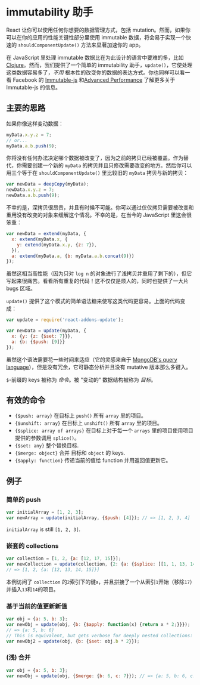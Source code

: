 # immutability 助手

React 让你可以使用任何你想要的数据管理方式，包括 mutation。然而，如果你可以在你的应用的性能关键性部分里使用 immutable 数据，将会易于实现一个快速的 `shouldComponentUpdate()` 方法来显著加速你的 app。

在 JavaScript 里处理 immutable 数据比在为此设计的语言中要难的多，比如 [Clojure](http://clojure.org/)。然而，我们提供了一个简单的 immutability 助手，`update()`，它使处理这类数据容易多了，*不用* 根本性的改变你的数据的表达方式。你也同样可以看一看 Facebook 的 [Immutable-js](https://facebook.github.io/immutable-js/docs/) 和[Advanced Performance](/react/docs/advanced-performance.html) 了解更多关于 Immutable-js 的信息。

## 主要的思路

如果你像这样变动数据：

```js
myData.x.y.z = 7;
// or...
myData.a.b.push(9);
```

你将没有任何办法决定哪个数据被改变了，因为之前的拷贝已经被覆盖。作为替代，你需要创建一个新的 `myData` 的拷贝并且只修改需要改变的地方。然后你可以用三个等于在 `shouldComponentUpdate()`  里比较旧的 `myData` 拷贝与新的拷贝：

```js
var newData = deepCopy(myData);
newData.x.y.z = 7;
newData.a.b.push(9);
```

不幸的是，深拷贝很昂贵，并且有时候不可能。你可以通过仅仅拷贝需要被改变和重用没有改变的对象来缓解这个情况。不幸的是，在当今的 JavaScript 里这会很笨重：

```js
var newData = extend(myData, {
  x: extend(myData.x, {
    y: extend(myData.x.y, {z: 7}),
  }),
  a: extend(myData.a, {b: myData.a.b.concat(9)})
});
```

虽然这相当高性能（因为只对 `log n` 的对象进行了浅拷贝并重用了剩下的），但它写起来很痛苦。看看所有重复的代码！这不仅仅是烦人的，同时也提供了一大片 bugs 区域。

`update()` 提供了这个模式的简单语法糖来使写这类代码更容易。上面的代码变成：

```js
var update = require('react-addons-update');

var newData = update(myData, {
  x: {y: {z: {$set: 7}}},
  a: {b: {$push: [9]}}
});
```

虽然这个语法需要花一些时间来适应（它的灵感来自于 [MongoDB's query language](http://docs.mongodb.org/manual/core/crud-introduction/#query)），但是没有冗余，它可静态分析并且没有 mutative 版本那么多键入。

`$`-前缀的 keys 被称为 *命令*。被 "变动的" 数据结构被称为 *目标*。

## 有效的命令

  * `{$push: array}` 在目标上 `push()` 所有 `array` 里的项目。
  * `{$unshift: array}` 在目标上 `unshift()` 所有 `array` 里的项目。
  * `{$splice: array of arrays}` 在目标上对于每一个 `arrays` 里的项目使用项目提供的参数调用 `splice()`。
  * `{$set: any}` 整个替换目标.
  * `{$merge: object}` 合并 目标和 `object` 的 keys.
  * `{$apply: function}` 传递当前的值给 function 并用返回值更新它。

## 例子

### 简单的 push

```js
var initialArray = [1, 2, 3];
var newArray = update(initialArray, {$push: [4]}); // => [1, 2, 3, 4]
```
`initialArray` is still `[1, 2, 3]`.

### 嵌套的 collections

```js
var collection = [1, 2, {a: [12, 17, 15]}];
var newCollection = update(collection, {2: {a: {$splice: [[1, 1, 13, 14]]}}});
// => [1, 2, {a: [12, 13, 14, 15]}]
```
本例访问了 `collection` 的`2`索引下的键`a`，并且拼接了一个从索引`1`开始（移除`17`）并插入`13`和`14`的项目。

### 基于当前的值更新新值

```js
var obj = {a: 5, b: 3};
var newObj = update(obj, {b: {$apply: function(x) {return x * 2;}}});
// => {a: 5, b: 6}
// This is equivalent, but gets verbose for deeply nested collections:
var newObj2 = update(obj, {b: {$set: obj.b * 2}});
```

### (浅) 合并

```js
var obj = {a: 5, b: 3};
var newObj = update(obj, {$merge: {b: 6, c: 7}}); // => {a: 5, b: 6, c: 7}
```
